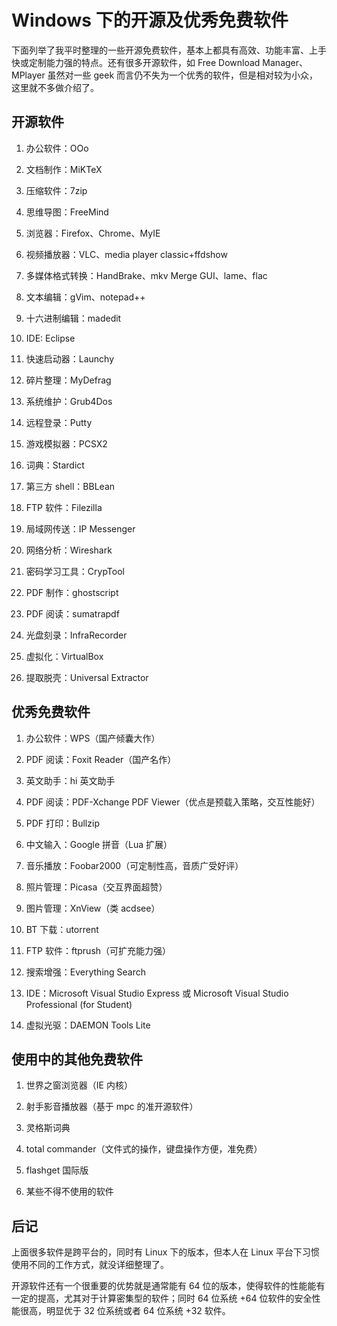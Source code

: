 ---
---

# Windows 下的开源及优秀免费软件

下面列举了我平时整理的一些开源免费软件，基本上都具有高效、功能丰富、上手快或定制能力强的特点。还有很多开源软件，如 Free Download Manager、MPlayer 虽然对一些 geek 而言仍不失为一个优秀的软件，但是相对较为小众，这里就不多做介绍了。

## 开源软件

1. 办公软件：OOo

2. 文档制作：MiKTeX

3. 压缩软件：7zip

4. 思维导图：FreeMind

5. 浏览器：Firefox、Chrome、MyIE

6. 视频播放器：VLC、media player classic+ffdshow

7. 多媒体格式转换：HandBrake、mkv Merge GUI、lame、flac

8. 文本编辑：gVim、notepad++

9. 十六进制编辑：madedit

10. IDE: Eclipse

11. 快速启动器：Launchy

12. 碎片整理：MyDefrag

13. 系统维护：Grub4Dos

14. 远程登录：Putty

15. 游戏模拟器：PCSX2

16. 词典：Stardict

17. 第三方 shell：BBLean

18. FTP 软件：Filezilla

19. 局域网传送：IP Messenger

20. 网络分析：Wireshark

21. 密码学习工具：CrypTool

22. PDF 制作：ghostscript

23. PDF 阅读：sumatrapdf

24. 光盘刻录：InfraRecorder

25. 虚拟化：VirtualBox

26. 提取脱壳：Universal Extractor

## 优秀免费软件

1. 办公软件：WPS（国产倾囊大作）

2. PDF 阅读：Foxit Reader（国产名作）

3. 英文助手：hi 英文助手

4. PDF 阅读：PDF-Xchange PDF Viewer（优点是预载入策略，交互性能好）

5. PDF 打印：Bullzip

6. 中文输入：Google 拼音（Lua 扩展）

7. 音乐播放：Foobar2000（可定制性高，音质广受好评）

8. 照片管理：Picasa（交互界面超赞）

9. 图片管理：XnView（类 acdsee）

10. BT 下载：utorrent

11. FTP 软件：ftprush（可扩充能力强）

12. 搜索增强：Everything Search

13. IDE：Microsoft Visual Studio Express 或 Microsoft Visual Studio Professional (for Student)

14. 虚拟光驱：DAEMON Tools Lite

## 使用中的其他免费软件

1. 世界之窗浏览器（IE 内核）

2. 射手影音播放器（基于 mpc 的准开源软件）

3. 灵格斯词典

4. total commander（文件式的操作，键盘操作方便，准免费）

5. flashget 国际版

6. 某些不得不使用的软件

## 后记

上面很多软件是跨平台的，同时有 Linux 下的版本，但本人在 Linux 平台下习惯使用不同的工作方式，就没详细整理了。

开源软件还有一个很重要的优势就是通常能有 64 位的版本，使得软件的性能能有一定的提高，尤其对于计算密集型的软件；同时 64 位系统 +64 位软件的安全性能很高，明显优于 32 位系统或者 64 位系统 +32 软件。
